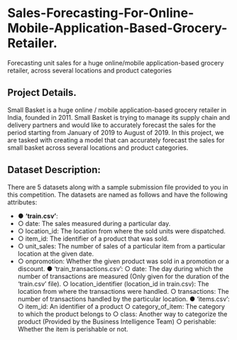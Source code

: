 # Sales-Forecasting-For-Online-Mobile-Application-Based-Grocery-Retailer.
Forecasting unit sales for a huge online/mobile application-based grocery retailer, across several locations and product categories

## Project Details.

Small Basket is a huge online / mobile application-based grocery retailer in India, founded
in 2011. Small Basket is trying to manage its supply chain and delivery partners and would
like to accurately forecast the sales for the period starting from January of 2019 to August
of 2019. 
In this project, we are tasked with creating a model that can accurately forecast the
sales for small basket across several locations and product categories.

## Dataset Description:

There are 5 datasets along with a sample submission file provided to you in this
competition. The datasets are named as follows and have the following attributes:
* ● **‘train.csv’**:
* ○ date: The sales measured during a particular day.
* ○ location_id: The location from where the sold units were dispatched.
* ○ item_id: The identifier of a product that was sold.
* ○ unit_sales: The number of sales of a particular item from a particular location at the given date.
* ○ onpromotion: Whether the given product was sold in a promotion or a
discount.
● ‘train_transactions.csv’:
○ date: The day during which the number of transactions are measured
(Only given for the duration of the ‘train.csv’ file).
○ location_identifier (location_id in train.csv): The location from where
the transactions were handled.
○ transactions: The number of transactions handled by the particular
location.
● ‘items.csv’:
○ item_id: An identifier of a product
○ category_of_item: The category to which the product belongs to
○ class: Another way to categorize the product (Provided by the Business
Intelligence Team)
○ perishable: Whether the item is perishable or not.
